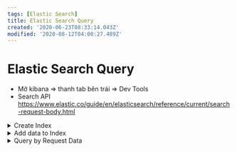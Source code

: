 ```yaml
---
tags: [Elastic Search]
title: Elastic Search Query
created: '2020-06-23T08:33:14.043Z'
modified: '2020-08-12T04:00:27.489Z'
---
```


# Elastic Search Query
- Mở kibana => thanh tab bên trái => Dev Tools
- Search API https://www.elastic.co/guide/en/elasticsearch/reference/current/search-request-body.html

<details close>
<summary>Create Index</summary>
<markdown>
```bash
PUT school # create an Index
```
</markdown>
</details>


<details close>
<summary>Add data to Index</summary>
<markdown>
```bash
# _doc: là type
# 16: là id. Nếu tồn tại id rồi thì ta sẽ được update
POST school/_doc/16
{
   "name":"Crescent School", "description":"State Board Affiliation",
   "street":"Tonk Road",
   "city":"Jaipur", "state":"RJ", "zip":"176114","location":[26.8535922,75.7923988],
   "fees":2500, "tags":["Well equipped labs"], "rating":"4.5"
}
```
</markdown>
</details>

<details close>
<summary>Query by Request Data</summary>
<markdown>
```bash
# query field of school => trả về thông tin các field của school
GET school

# query data of school
GET school/_search 
# tương đương: select * from school

# query data that match
GET GET school/_search?q=_type:"_doc" 
# tương đương: select * from school where _type = "_doc"
```
</markdown>
</details>


<details close>
<summary>Query by Request Body</summary>
<markdown>
```bash
# query field of school => trả về thông tin các field của school
GET school

# query data of school
GET school/_search 
# tương đương: select * from school

# query data that match
GET GET school/_search?q=_type:"_doc" 
# tương đương: select * from school where _type = "_doc"
```
</markdown>
</details>
